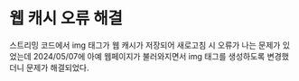 # 웹 캐시 오류 해결
스트리밍 코드에서 img 태그가 웹 캐시가 저장되어 새로고침 시 오류가 나는 문제가 있었는데 2024/05/07에 아예 웹페이지가 불러와지면서 img 태그를 생성하도록 변경했더니 문제가 해결되었다.

